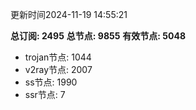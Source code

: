 更新时间2024-11-19 14:55:21

**总订阅: 2495**
**总节点: 9855**
**有效节点: 5048**
- trojan节点: 1044
- v2ray节点: 2007
- ss节点: 1990
- ssr节点: 7
